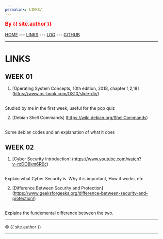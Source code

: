 ```yaml
---
permalink: LINKS/
---
```

<span style="color:red; font-weight:bold; font-size:larger;">By {{ site.author }}</span>
<br><br>
[HOME](https://kevinh24.github.io/os222/) ---
[LINKS](https://kevinh24.github.io/os222/LINKS/) ---
[LOG](https://kevinh24.github.io/os222/TXT/mylog.txt) ---
[GITHUB](https://github.com/kevinh24/os222)
<br>
<hr>

# LINKS

## WEEK 01
1. [Operating System Concepts, 10th edition, 2018, chapter 1,2,18] (https://www.os-book.com/OS10/slide-dir/)
<br>
Studied by me in the first week, useful for the pop quiz

2. [Debian Shell Commands] (https://wiki.debian.org/ShellCommands)
<br>
Some debian codes and an explanation of what it does

## WEEK 02
1. [Cyber Security Introduction] (https://www.youtube.com/watch?v=rcDO8km6R6c)
<br>
Explain what Cyber Security is. Why it is important, How it works, etc.

2. [Difference Between Security and Protection] (https://www.geeksforgeeks.org/difference-between-security-and-protection/)
<br>
Explains the fundemental difference between the two.

<br>
<hr>
&copy; {{ site.author }}
<hr>
<br>
